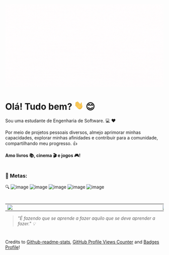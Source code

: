 <img src="https://github.com/reglabel/reglabel/blob/main/images/2.gif"></h2>

# Olá! Tudo bem? <img src="https://github.com/reglabel/reglabel/blob/main/images/Hi.gif" width="30px"> :blush:</h2> 
Sou uma estudante de Engenharia de Software. :computer: :heart:

Por meio de projetos pessoais diversos, almejo aprimorar minhas capacidades, explorar minhas afinidades e contribuir para a comunidade, compartilhando meu progresso. :thumbsup:

**Amo livros :books:, cinema :clapper: e jogos :video_game:!**

#

### :rocket: Metas: 

:mag: ![image](https://img.shields.io/badge/Java-ED8B00?style=for-the-badge&logo=java&logoColor=white)  ![image](https://img.shields.io/badge/Python-3776AB?style=for-the-badge&logo=python&logoColor=white)  ![image](https://img.shields.io/badge/HTML5-E34F26?style=for-the-badge&logo=html5&logoColor=white)  ![image](https://img.shields.io/badge/CSS3-1572B6?style=for-the-badge&logo=css3&logoColor=white)  ![image](https://img.shields.io/badge/JavaScript-F7DF1E?style=for-the-badge&logo=javascript&logoColor=black)

#

<center>
<table>
    <tr>
        <td><img width="480px" align="left" src="https://github-readme-stats.vercel.app/api?username=reglabel&count_private=true&hide=prs,issues,contribs&show_icons=true&theme=buefy"/></td>
        <td><img width="400px" align="left" src="https://github-readme-stats.vercel.app/api/top-langs/?username=reglabel&layout=compact&theme=buefy" /></td>
    </tr>   
</table>
</center>

> _"É fazendo que se aprende a fazer aquilo que se deve aprender a fazer." :bulb:_
<!---![](https://komarev.com/ghpvc/?username=reglabel&color=e6a267&style=flat-square&label=VISITANTES)--->
#

Credits to [Github-readme-stats](https://github.com/murilothink/github-readme-stats), [GitHub Profile Views Counter](https://github.com/antonkomarev/github-profile-views-counter) and [Badges Profile](https://github.com/alexandresanlim/Badges4-README.md-Profile#-skills-)!
